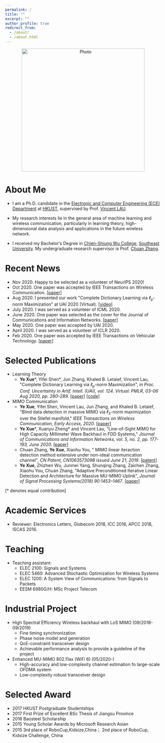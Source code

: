 ```yaml
---
permalink: /
title: ""
excerpt: ""
author_profile: true
redirect_from: 
  - /about/
  - /about.html
---
```


<p align="center">
  <img src="https://github.com/yokoxue/yokoxue.github.io/blob/master/images/mmexport1595089189849.jpeg?raw=true" alt="Photo" style="width: 400px;"/> 
</p>

# About Me
* I am a Ph.D. candidate in the [Electronic and Computer Engineering (ECE) Department](https://www.ece.ust.hk/) at [HKUST](https://www.ust.hk/), supervised by Prof. [Vincent LAU](https://eeknlau.home.ece.ust.hk/HKUST-Office-HomePage/HKUST_Home.html). 

* My research interests lie in the general area of machine learning and wireless communication, particularly in learning theory, high-dimensional data analysis and applications in the future wireless network. 

* I received my Bachelor’s Degree in [Chien-Shiung Wu College](https://wjx.seu.edu.cn/wjxen/), [Southeast University](https://www.seu.edu.cn/english/). My undergraduate research supervisor is Prof. [Chuan Zhang](https://scholar.google.com/citations?user=iWOmEqMAAAAJ&hl=en).

# Recent News
* Nov 2020. Happy to be selected as a volunteer of NeurIPS 2020!
* Oct 2020. One paper was accepted by IEEE Transactions on Wireless Communication. [[paper]](https://ieeexplore.ieee.org/document/9246702)
* Aug 2020. I presented our work "Complete Dictionary Learning via <i>ℓ</i><sub>p</sub>-norm Maximization" at UAI 2020 (Virtual). [[video]](https://www.youtube.com/watch?v=7ybIy1ztwHg&list=PLTrdDEfEeShmhkbbCtmaPst7f7CFll0kc&index=11)
* July 2020. I was served as a volunteer of ICML 2020.
* June 2020. One paper was selected as the cover for the Journal of Communications and Information Networks. [[paper]](https://ieeexplore.ieee.org/abstract/document/9130434)
* May 2020.  One paper was accepted by UAI 2020. 
* April 2020. I was served as a volunteer of ICLR 2020.
* Feb   2020. One paper was accepted by  IEEE Transactions on Vehicular Technology. [[paper]](https://ieeexplore.ieee.org/abstract/document/9007506) 

# Selected Publications
* Learning Theory
  -  <b>Ye Xue</b>\*, Yifei Shen\*, Jun Zhang, Khaled B. Letaief, Vincent Lau, "Complete Dictionary Learning via <i>ℓ</i><sub>p</sub>-norm Maximization", <i>in Proc. Conf. Uncertainty in Artif. Intell. (UAI), vol. 124. Virtual: PMLR, 03–06 Aug 2020, pp. 280–289.</i> [[paper]](http://proceedings.mlr.press/v124/shen20a.html) [[code]](https://github.com/yokoxue/LpDL) 
* MIMO Communication
  - <b>Ye Xue</b>, Yifei Shen, Vincent Lau, Jun Zhang, and Khaled B. Letaief, "Blind data detection in massive MIMO via <i>ℓ</i><sub>3</sub>-norm maximization over the Stiefel manifold," <i>IEEE Transactions on Wireless Communication, Early Access, 2020.</i> [[paper]](https://ieeexplore.ieee.org/document/9246702)
  - <b>Ye Xue</b>\*, Xuanyu Zheng\* and Vincent Lau, "Line-of-Sight MIMO for High Capacity Millimeter Wave Backhaul in FDD Systems," <i> Journal of Communications and Information Networks, vol. 5, no. 2, pp. 177-193, June 2020.</i> [[paper]](https://ieeexplore.ieee.org/abstract/document/9130434)
  - Chuan Zhang,  <b>Ye Xue</b>,   Xiaohu You, " MIMO linear iteraction detection method extensive under non-ideal communication channel", <i>CN Patent, CN106357309B issued June 21, 2019</i>. [[patent]](https://patents.google.com/patent/CN106357309B/en?oq=CN106357309B)
  - <b>Ye Xue</b>,  Zhizhen Wu, Junmei Yang, Shunqing Zhang, Zaichen Zhang, Xiaohu You,  Chuan Zhang, "Adaptive Preconditioned Iterative Linear Detection and Architecture for Massive MU-MIMO Uplink",  <i>Journal of Signal Processing Systems(2018) 90:1453–1467</i>. [[paper]](https://link.springer.com/article/10.1007/s11265-017-1317-8) 
 

[\* denotes equal contribution]

# Academic Services
* Reviewer: Electronics Letters, Globecom 2018, ICC 2018, APCC 2018, ISCAS 2016.

# Teaching
* Teaching assistant:
  - ELEC 2100: Signals and Systems
  - ELEC 5460: Advanced Stochastic Optimization for Wireless Systems 
  - ELEC 1200: A System View of Communications: from Signals to Packets
  - EESM 6980G/H: MSc Project Telecom

# Industrial Project
* High Spectral Efficiency Wireless backhaul with LoS MIMO (09/2018-09/2019)
    - Fine timing synchronization
    - Phase noise model and generation
    - QoE-constraint transceiver design
    - Achievable performance analysis to provide a guideline of the project
* Enhanced MU-MIMO 802.11ax (WiFi 6) (05/2020-)
    - High-accuracy and low-complexity channel estimation fo large-scale OFDMA system
    - Low-complexity robust transceiver design

# Selected Award
* 2017 HKUST Postgraduate Studentships 
* 2017 First Prize of Excellent BSc Thesis of Jiangsu Province 
* 2016 Baosteel Scholarship 
* 2015 Young Scholar Awards by Microsoft Research Asian 
* 2015 3rd place of RoboCup,Kidsize,China； 2nd place of RoboCup, Kidsize Challenge, China


